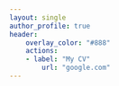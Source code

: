```yaml
---
layout: single
author_profile: true
header:
    overlay_color: "#888"
    actions:
    - label: "My CV"
        url: "google.com"
---
```


